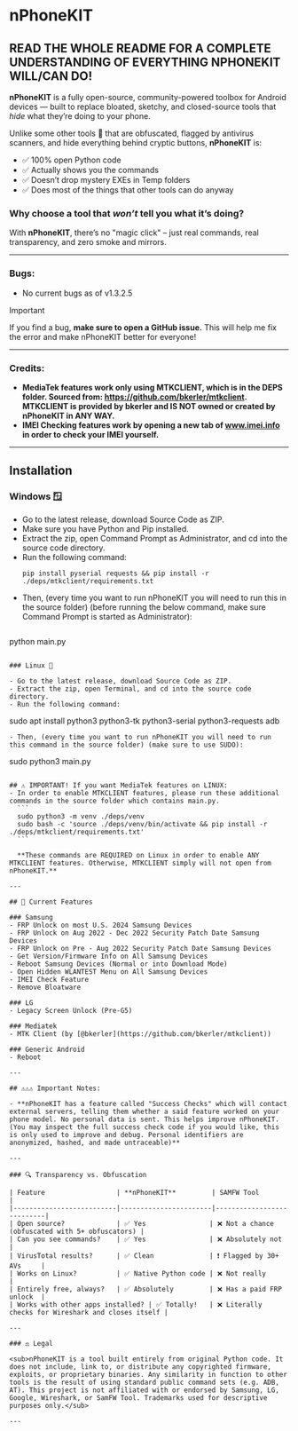 # nPhoneKIT

## READ THE WHOLE README FOR A COMPLETE UNDERSTANDING OF EVERYTHING NPHONEKIT WILL/CAN DO!

**nPhoneKIT** is a fully open-source, community-powered toolbox for Android devices — built to replace bloated, sketchy, and closed-source tools that *hide* what they’re doing to your phone.

Unlike some other tools 👀 that are obfuscated, flagged by antivirus scanners, and hide everything behind cryptic buttons, **nPhoneKIT** is:

- ✅ 100% open Python code
- ✅ Actually shows you the commands
- ✅ Doesn’t drop mystery EXEs in Temp folders
- ✅ Does most of the things that other tools can do anyway

### Why choose a tool that *won’t* tell you what it’s doing?
With **nPhoneKIT**, there’s no "magic click" – just real commands, real transparency, and zero smoke and mirrors.

---

### Bugs:
- No current bugs as of v1.3.2.5

> [!IMPORTANT]
> If you find a bug, **make sure to open a GitHub issue.** This will help me fix the error and make nPhoneKIT better for everyone!

---

### Credits:
- **MediaTek features work only using MTKCLIENT, which is in the DEPS folder. Sourced from: https://github.com/bkerler/mtkclient. MTKCLIENT is provided by bkerler and IS NOT owned or created by nPhoneKIT in ANY WAY.**
- **IMEI Checking features work by opening a new tab of www.imei.info in order to check your IMEI yourself.**

---

## Installation

### Windows 🪟

- Go to the latest release, download Source Code as ZIP.
- Make sure you have Python and Pip installed.
- Extract the zip, open Command Prompt as Administrator, and cd into the source code directory.
- Run the following command:
  ```
  pip install pyserial requests && pip install -r ./deps/mtkclient/requirements.txt
  ```
- Then, (every time you want to run nPhoneKIT you will need to run this in the source folder) (before running the below command, make sure Command Prompt is started as Administrator):
  ```
python main.py
```

### Linux 🐧

- Go to the latest release, download Source Code as ZIP.
- Extract the zip, open Terminal, and cd into the source code directory.
- Run the following command:
  ```
  sudo apt install python3 python3-tk python3-serial python3-requests adb
  ```
- Then, (every time you want to run nPhoneKIT you will need to run this command in the source folder) (make sure to use SUDO):
  ```
  sudo python3 main.py
  ```

  ## ⚠️ IMPORTANT! If you want MediaTek features on LINUX:
  - In order to enable MTKCLIENT features, please run these additional commands in the source folder which contains main.py.
    ```
    sudo python3 -m venv ./deps/venv
    sudo bash -c 'source ./deps/venv/bin/activate && pip install -r ./deps/mtkclient/requirements.txt'
    ```

    **These commands are REQUIRED on Linux in order to enable ANY MTKCLIENT features. Otherwise, MTKCLIENT simply will not open from nPhoneKIT.**

---

## 📱 Current Features

### Samsung
- FRP Unlock on most U.S. 2024 Samsung Devices 
- FRP Unlock on Aug 2022 - Dec 2022 Security Patch Date Samsung Devices
- FRP Unlock on Pre - Aug 2022 Security Patch Date Samsung Devices
- Get Version/Firmware Info on All Samsung Devices
- Reboot Samsung Devices (Normal or into Download Mode)
- Open Hidden WLANTEST Menu on All Samsung Devices
- IMEI Check Feature
- Remove Bloatware
    
### LG
- Legacy Screen Unlock (Pre-G5)

### Mediatek
- MTK Client (by [@bkerler](https://github.com/bkerler/mtkclient))

### Generic Android
- Reboot

---

## ⚠️⚠️⚠️ Important Notes:

- **nPhoneKIT has a feature called "Success Checks" which will contact external servers, telling them whether a said feature worked on your phone model. No personal data is sent. This helps improve nPhoneKIT. (You may inspect the full success check code if you would like, this is only used to improve and debug. Personal identifiers are anonymized, hashed, and made untraceable)**

---

### 🔍 Transparency vs. Obfuscation

| Feature                  | **nPhoneKIT**         | SAMFW Tool                |
|--------------------------|-----------------------|---------------------------|
| Open source?             | ✅ Yes                | ❌ Not a chance (obfuscated with 5+ obfuscators) |
| Can you see commands?    | ✅ Yes                | ❌ Absolutely not         |
| VirusTotal results?      | ✅ Clean              | ❗ Flagged by 30+ AVs     |
| Works on Linux?          | ✅ Native Python code | ❌ Not really             |
| Entirely free, always?   | ✅ Absolutely         | ❌ Has a paid FRP unlock  |
| Works with other apps installed? | ✅ Totally!   | ❌ Literally checks for Wireshark and closes itself |

---

### ⚖️ Legal

<sub>nPhoneKIT is a tool built entirely from original Python code. It does not include, link to, or distribute any copyrighted firmware, exploits, or proprietary binaries. Any similarity in function to other tools is the result of using standard public command sets (e.g. ADB, AT). This project is not affiliated with or endorsed by Samsung, LG, Google, Wireshark, or SamFW Tool. Trademarks used for descriptive purposes only.</sub>

---
